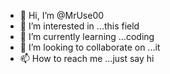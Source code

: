 - 👋 Hi, I’m @MrUse00
- 👀 I’m interested in ...this field
- 🌱 I’m currently learning ...coding
- 💞️ I’m looking to collaborate on ...it
- 📫 How to reach me ...just say hi

<!---
MrUse00/MrUse00 is a ✨ special ✨ repository because its `README.md` (this file) appears on your GitHub profile.
You can click the Preview link to take a look at your changes.
--->
